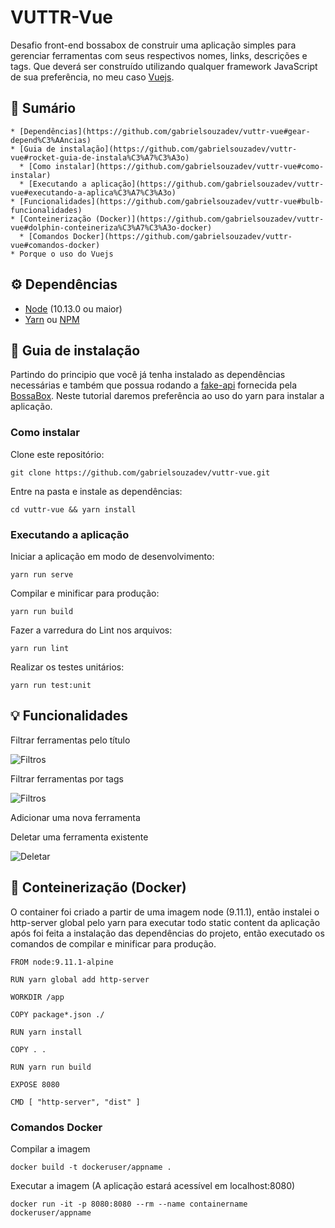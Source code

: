 # VUTTR-Vue

Desafio front-end bossabox de construir uma aplicação simples para gerenciar ferramentas com seus respectivos nomes, links, descrições e tags. Que deverá ser construído utilizando qualquer framework JavaScript de sua preferência, no meu caso [Vuejs](https://github.com/vuejs).

## :book: Sumário
```
* [Dependências](https://github.com/gabrielsouzadev/vuttr-vue#gear-depend%C3%AAncias)
* [Guia de instalação](https://github.com/gabrielsouzadev/vuttr-vue#rocket-guia-de-instala%C3%A7%C3%A3o)
  * [Como instalar](https://github.com/gabrielsouzadev/vuttr-vue#como-instalar)
  * [Executando a aplicação](https://github.com/gabrielsouzadev/vuttr-vue#executando-a-aplica%C3%A7%C3%A3o)
* [Funcionalidades](https://github.com/gabrielsouzadev/vuttr-vue#bulb-funcionalidades)
* [Conteinerização (Docker)](https://github.com/gabrielsouzadev/vuttr-vue#dolphin-conteineriza%C3%A7%C3%A3o-docker)
  * [Comandos Docker](https://github.com/gabrielsouzadev/vuttr-vue#comandos-docker)
* Porque o uso do Vuejs
```
## :gear: Dependências

* [Node](https://nodejs.org/en/) (10.13.0 ou maior)
* [Yarn](https://yarnpkg.com/pt-BR/) ou [NPM](https://www.npmjs.com/)

## :rocket: Guia de instalação

Partindo do principio que você já tenha instalado as dependências necessárias e também que possua rodando a [fake-api](https://gitlab.com/bossabox/challenge-fake-api/tree/master) fornecida pela [BossaBox](https://bossabox.com/). Neste tutorial daremos preferência ao uso do yarn para instalar a aplicação.

### Como instalar

Clone este repositório:
```
git clone https://github.com/gabrielsouzadev/vuttr-vue.git
```

Entre na pasta e instale as dependências:
```
cd vuttr-vue && yarn install
```

### Executando a aplicação

Iniciar a aplicação em modo de desenvolvimento:
```
yarn run serve
```

Compilar e minificar para produção:
```
yarn run build
```

Fazer a varredura do Lint nos arquivos:
```
yarn run lint
```

Realizar os testes unitários:
```
yarn run test:unit
```

## :bulb: Funcionalidades

Filtrar ferramentas pelo título

![Filtros](https://i.imgur.com/tN14ZEp.gif)

Filtrar ferramentas por tags

![Filtros](https://i.imgur.com/2FYIPD5.gif)

Adicionar uma nova ferramenta

Deletar uma ferramenta existente

![Deletar](https://i.imgur.com/ryogLT7.gif)

## :whale2: Conteinerização (Docker)

O container foi criado a partir de uma imagem node (9.11.1), então instalei o http-server global pelo yarn para executar todo static content da aplicação após foi feita a instalação das dependências do projeto, então executado os comandos de compilar e minificar para produção.

```
FROM node:9.11.1-alpine

RUN yarn global add http-server

WORKDIR /app

COPY package*.json ./

RUN yarn install

COPY . .

RUN yarn run build

EXPOSE 8080

CMD [ "http-server", "dist" ]
```

### Comandos Docker

Compilar a imagem

```
docker build -t dockeruser/appname .
```

Executar a imagem (A aplicação estará acessível em localhost:8080)

```
docker run -it -p 8080:8080 --rm --name containername dockeruser/appname
```
